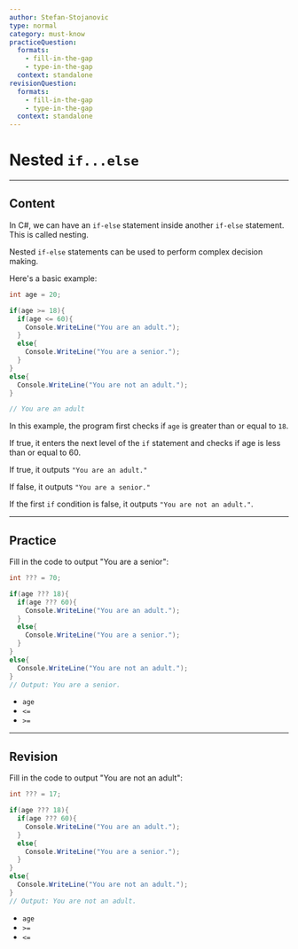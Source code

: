 ```yaml
---
author: Stefan-Stojanovic
type: normal
category: must-know
practiceQuestion:
  formats:
    - fill-in-the-gap
    - type-in-the-gap
  context: standalone
revisionQuestion:
  formats:
    - fill-in-the-gap
    - type-in-the-gap
  context: standalone
---
```


# Nested `if...else`

---

## Content

In C#, we can have an `if-else` statement inside another `if-else` statement. This is called nesting.

Nested `if-else` statements can be used to perform complex decision making.

Here's a basic example:

```csharp
int age = 20;

if(age >= 18){
  if(age <= 60){
    Console.WriteLine("You are an adult.");
  }
  else{
    Console.WriteLine("You are a senior.");
  }
}
else{
  Console.WriteLine("You are not an adult.");
}

// You are an adult
```

In this example, the program first checks if `age` is greater than or equal to `18`.

If true, it enters the next level of the `if` statement and checks if age is less than or equal to 60.

If true, it outputs `"You are an adult."`

If false, it outputs `"You are a senior."`

If the first `if` condition is false, it outputs `"You are not an adult."`.

---

## Practice

Fill in the code to output "You are a senior":

```csharp
int ??? = 70;

if(age ??? 18){
  if(age ??? 60){
    Console.WriteLine("You are an adult.");
  }
  else{
    Console.WriteLine("You are a senior.");
  }
}
else{
  Console.WriteLine("You are not an adult.");
}
// Output: You are a senior.
```

- `age`
- `<=` 
- `>=`

---

## Revision

Fill in the code to output "You are not an adult":

```csharp
int ??? = 17;

if(age ??? 18){
  if(age ??? 60){
    Console.WriteLine("You are an adult.");
  }
  else{
    Console.WriteLine("You are a senior.");
  }
}
else{
  Console.WriteLine("You are not an adult.");
}
// Output: You are not an adult.
```

- `age`
- `>=`
- `<=` 